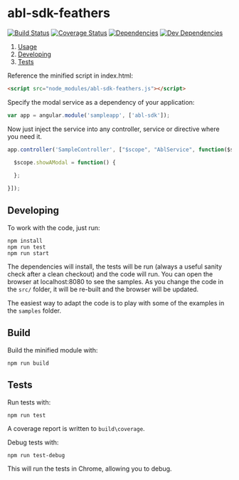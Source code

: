 abl-sdk-feathers
=====================

[![Build Status](https://secure.travis-ci.org/dwmkerr/angular-modal-service.png?branch=master)](https://travis-ci.org/dwmkerr/angular-modal-service)
[![Coverage Status](https://coveralls.io/repos/dwmkerr/angular-modal-service/badge.png?branch=master)](https://coveralls.io/r/dwmkerr/angular-modal-service?branch=master)
[![Dependencies](https://david-dm.org/dwmkerr/angular-modal-service.svg?theme=shields.io)](https://david-dm.org/dwmkerr/angular-modal-service)
[![Dev Dependencies](https://david-dm.org/dwmkerr/angular-modal-service/dev-status.svg?theme=shields.io)](https://david-dm.org/dwmkerr/angular-modal-service#info=devDependencies)

1. [Usage](#usage)
2. [Developing](#developing)
3. [Tests](#tests)

Reference the minified script in index.html:

```html
<script src="node_modules/abl-sdk-feathers.js"></script>
```

Specify the modal service as a dependency of your application:

```js
var app = angular.module('sampleapp', ['abl-sdk']);
```

Now just inject the service into any controller, service or directive where you need it.

```js
app.controller('SampleController', ["$scope", "AblService", function($scope, AblService) {

  $scope.showAModal = function() {
  
  };

}]);
```

## Developing

To work with the code, just run:

```
npm install
npm run test
npm run start
```

The dependencies will install, the tests will be run (always a useful sanity check after a clean checkout) and the code will run. You can open the browser at localhost:8080 to see the samples. As you change the code in the `src/` folder, it will be re-built and the browser will be updated.

The easiest way to adapt the code is to play with some of the examples in the ``samples`` folder.

## Build

Build the minified module with:

```
npm run build
```


## Tests

Run tests with:

```
npm run test
```

A coverage report is written to `build\coverage`.

Debug tests with:

```
npm run test-debug
```

This will run the tests in Chrome, allowing you to debug.
